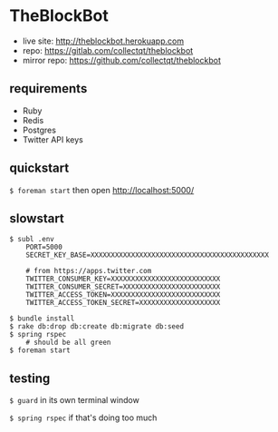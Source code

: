 # TheBlockBot

* live site: <http://theblockbot.herokuapp.com>
* repo: <https://gitlab.com/collectqt/theblockbot>
* mirror repo: <https://github.com/collectqt/theblockbot>

## requirements

 * Ruby
 * Redis
 * Postgres
 * Twitter API keys

## quickstart

`$ foreman start` then open <http://localhost:5000/>

## slowstart

```
$ subl .env
    PORT=5000
    SECRET_KEY_BASE=XXXXXXXXXXXXXXXXXXXXXXXXXXXXXXXXXXXXXXXXXXXX

    # from https://apps.twitter.com
    TWITTER_CONSUMER_KEY=XXXXXXXXXXXXXXXXXXXXXXXXXXX
    TWITTER_CONSUMER_SECRET=XXXXXXXXXXXXXXXXXXXXXXXX
    TWITTER_ACCESS_TOKEN=XXXXXXXXXXXXXXXXXXXXXXXXXXX
    TWITTER_ACCESS_TOKEN_SECRET=XXXXXXXXXXXXXXXXXXXX

$ bundle install
$ rake db:drop db:create db:migrate db:seed
$ spring rspec
    # should be all green
$ foreman start
```

## testing

`$ guard` in its own terminal window

`$ spring rspec` if that's doing too much
